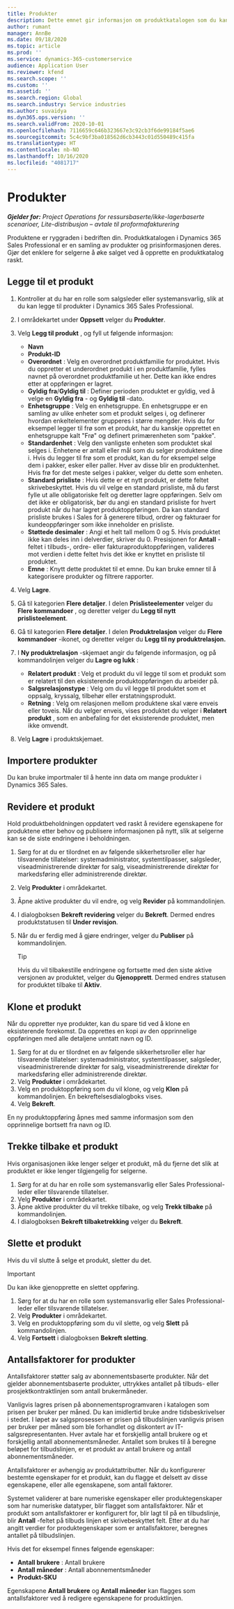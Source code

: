```yaml
---
title: Produkter
description: Dette emnet gir informasjon om produktkatalogen som du kan bruke til å gi informasjon til kunder om produktene og prisen organisasjonen din tilbyr.
author: rumant
manager: AnnBe
ms.date: 09/18/2020
ms.topic: article
ms.prod: ''
ms.service: dynamics-365-customerservice
audience: Application User
ms.reviewer: kfend
ms.search.scope: ''
ms.custom: ''
ms.assetid: ''
ms.search.region: Global
ms.search.industry: Service industries
ms.author: suvaidya
ms.dyn365.ops.version: ''
ms.search.validFrom: 2020-10-01
ms.openlocfilehash: 7116659c646b323667e3c92cb3f6de99184f5ae6
ms.sourcegitcommit: 5c4c9bf3ba018562d6cb3443c01d550489c415fa
ms.translationtype: HT
ms.contentlocale: nb-NO
ms.lasthandoff: 10/16/2020
ms.locfileid: "4081717"
---
```

# <a name="products"></a>Produkter

_**Gjelder for:** Project Operations for ressursbaserte/ikke-lagerbaserte scenarioer, Lite-distribusjon – avtale til proformafakturering_

Produktene er ryggraden i bedriften din. Produktkatalogen i Dynamics 365 Sales Professional er en samling av produkter og prisinformasjonen deres. Gjør det enklere for selgerne å øke salget ved å opprette en produktkatalog raskt.

## <a name="add-a-product"></a>Legge til et produkt

1.  Kontroller at du har en rolle som salgsleder eller systemansvarlig, slik at du kan legge til produkter i Dynamics 365 Sales Professional.
2.  I områdekartet under **Oppsett** velger du **Produkter**.
3.  Velg **Legg til produkt** , og fyll ut følgende informasjon:

    -  **Navn**
    -  **Produkt-ID**
    -  **Overordnet** : Velg en overordnet produktfamilie for produktet. Hvis du oppretter et underordnet produkt i en produktfamilie, fylles navnet på overordnet produktfamilie ut her. Dette kan ikke endres etter at oppføringen er lagret.
    -  **Gyldig fra**/**Gyldig til** : Definer perioden produktet er gyldig, ved å velge en **Gyldig fra** - og **Gyldig til** -dato.
    -  **Enhetsgruppe** : Velg en enhetsgruppe. En enhetsgruppe er en samling av ulike enheter som et produkt selges i, og definerer hvordan enkeltelementer grupperes i større mengder. Hvis du for eksempel legger til frø som et produkt, har du kanskje opprettet en enhetsgruppe kalt "Frø" og definert primærenheten som "pakke".
    -  **Standardenhet** : Velg den vanligste enheten som produktet skal selges i. Enhetene er antall eller mål som du selger produktene dine i. Hvis du legger til frø som et produkt, kan du for eksempel selge dem i pakker, esker eller paller. Hver av disse blir en produktenhet. Hvis frø for det meste selges i pakker, velger du dette som enheten.
    -  **Standard prisliste** : Hvis dette er et nytt produkt, er dette feltet skrivebeskyttet. Hvis du vil velge en standard prisliste, må du først fylle ut alle obligatoriske felt og deretter lagre oppføringen. Selv om det ikke er obligatorisk, bør du angi en standard prisliste for hvert produkt når du har lagret produktoppføringen. Da kan standard prisliste brukes i Sales for å generere tilbud, ordrer og fakturaer for kundeoppføringer som ikke inneholder en prisliste.
    -  **Støttede desimaler** : Angi et helt tall mellom 0 og 5. Hvis produktet ikke kan deles inn i delverdier, skriver du 0. Presisjonen for **Antall** -feltet i tilbuds-, ordre- eller fakturaproduktoppføringen, valideres mot verdien i dette feltet hvis det ikke er knyttet en prisliste til produktet.
    -  **Emne** : Knytt dette produktet til et emne. Du kan bruke emner til å kategorisere produkter og filtrere rapporter.

4.  Velg **Lagre**.
5.  Gå til kategorien **Flere detaljer**. I delen **Prislisteelementer** velger du **Flere kommandoer** , og deretter velger du **Legg til nytt prislisteelement**.
7.  Gå til kategorien **Flere detaljer**. I delen **Produktrelasjon** velger du **Flere kommandoer** -ikonet, og deretter velger du **Legg til ny produktrelasjon.**
8.  I **Ny produktrelasjon** -skjemaet angir du følgende informasjon, og på kommandolinjen velger du **Lagre og lukk** :

    -   **Relatert produkt** : Velg et produkt du vil legge til som et produkt som er relatert til den eksisterende produktoppføringen du arbeider på.
    -   **Salgsrelasjonstype** : Velg om du vil legge til produktet som et oppsalg, kryssalg, tilbehør eller erstatningsprodukt.
    -   **Retning** : Velg om relasjonen mellom produktene skal være enveis eller toveis. Når du velger enveis, vises produktet du velger i **Relatert produkt** , som en anbefaling for det eksisterende produktet, men ikke omvendt.

9.  Velg **Lagre** i produktskjemaet.

## <a name="import-products"></a>Importere produkter

Du kan bruke importmaler til å hente inn data om mange produkter i Dynamics 365 Sales.

## <a name="revise-a-product"></a>Revidere et produkt

Hold produktbeholdningen oppdatert ved raskt å revidere egenskapene for produktene etter behov og publisere informasjonen på nytt, slik at selgerne kan se de siste endringene i beholdningen.

1.  Sørg for at du er tilordnet en av følgende sikkerhetsroller eller har tilsvarende tillatelser: systemadministrator, systemtilpasser, salgsleder, viseadministrerende direktør for salg, viseadministrerende direktør for markedsføring eller administrerende direktør.
2.  Velg **Produkter** i områdekartet.
3.  Åpne aktive produkter du vil endre, og velg **Revider** på kommandolinjen.
4.  I dialogboksen **Bekreft revidering** velger du **Bekreft**. Dermed endres produktstatusen til **Under revisjon**.
5.  Når du er ferdig med å gjøre endringer, velger du **Publiser** på kommandolinjen.

    > [!TIP]
    > Hvis du vil tilbakestille endringene og fortsette med den siste aktive versjonen av produktet, velger du **Gjenopprett**. Dermed endres statusen for produktet tilbake til **Aktiv**.

## <a name="clone-a-product"></a>Klone et produkt 

Når du oppretter nye produkter, kan du spare tid ved å klone en eksisterende forekomst. Da opprettes en kopi av den opprinnelige oppføringen med alle detaljene unntatt navn og ID.

1.  Sørg for at du er tilordnet en av følgende sikkerhetsroller eller har tilsvarende tillatelser: systemadministrator, systemtilpasser, salgsleder, viseadministrerende direktør for salg, viseadministrerende direktør for markedsføring eller administrerende direktør.
2.  Velg **Produkter** i områdekartet.
3.  Velg en produktoppføring som du vil klone, og velg **Klon** på kommandolinjen. En bekreftelsesdialogboks vises.
4.  Velg **Bekreft**.

En ny produktoppføring åpnes med samme informasjon som den opprinnelige bortsett fra navn og ID.

## <a name="retire-a-product"></a>Trekke tilbake et produkt 

Hvis organisasjonen ikke lenger selger et produkt, må du fjerne det slik at produktet er ikke lenger tilgjengelig for selgerne.

1.  Sørg for at du har en rolle som systemansvarlig eller Sales Professional-leder eller tilsvarende tillatelser.
2.  Velg **Produkter** i områdekartet.
3.  Åpne aktive produkter du vil trekke tilbake, og velg **Trekk tilbake** på kommandolinjen.
4.  I dialogboksen **Bekreft tilbaketrekking** velger du **Bekreft**.


## <a name="delete-a-product"></a>Slette et produkt

Hvis du vil slutte å selge et produkt, sletter du det.

> [!IMPORTANT]
> Du kan ikke gjenopprette en slettet oppføring.

1.  Sørg for at du har en rolle som systemansvarlig eller Sales Professional-leder eller tilsvarende tillatelser.
2.  Velg **Produkter** i områdekartet.
3.  Velg en produktoppføring som du vil slette, og velg **Slett** på kommandolinjen.
4.  Velg **Fortsett** i dialogboksen **Bekreft sletting**.
 
 ## <a name="quantity-factors-for-products"></a>Antallsfaktorer for produkter

Antallsfaktorer støtter salg av abonnementsbaserte produkter. Når det gjelder abonnementsbaserte produkter, uttrykkes antallet på tilbuds- eller prosjektkontraktlinjen som antall brukermåneder.

Vanligvis lagres prisen på abonnementsprogramvaren i katalogen som prisen per bruker per måned. Du kan imidlertid bruke andre tidsbeskrivelser i stedet. I løpet av salgsprosessen er prisen på tilbudslinjen vanligvis prisen per bruker per måned som ble forhandlet og diskontert av IT-salgsrepresentanten. Hver avtale har et forskjellig antall brukere og et forskjellig antall abonnementsmåneder. Antallet som brukes til å beregne beløpet for tilbudslinjen, er et produkt av antall brukere og antall abonnementsmåneder.

Antallsfaktorer er avhengig av produktattributter. Når du konfigurerer bestemte egenskaper for et produkt, kan du flagge et delsett av disse egenskapene, eller alle egenskapene, som antall faktorer.

Systemet validerer at bare numeriske egenskaper eller produktegenskaper som har numeriske datatyper, blir flagget som antallsfaktorer. Når et produkt som antallsfaktorer er konfigurert for, blir lagt til på en tilbudslinje, blir **Antall** -feltet på tilbuds linjen et skrivebeskyttet felt. Etter at du har angitt verdier for produktegenskaper som er antallsfaktorer, beregnes antallet på tilbudslinjen.

Hvis det for eksempel finnes følgende egenskaper: 

- **Antall brukere** : Antall brukere 
- **Antall måneder** : Antall abonnementsmåneder
- **Produkt-SKU** 

Egenskapene **Antall brukere** og **Antall måneder** kan flagges som antallsfaktorer ved å redigere egenskapene for produktlinjen. 
